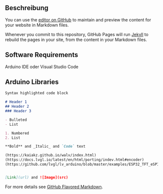 ## Beschreibung

You can use the [editor on GitHub](https://github.com/mcjohnffs/RAU-DAB-Radio-V2/edit/gh-pages/index.md) to maintain and preview the content for your website in Markdown files.

Whenever you commit to this repository, GitHub Pages will run [Jekyll](https://jekyllrb.com/) to rebuild the pages in your site, from the content in your Markdown files.

## Software Requirements

Arduino IDE oder Visual Studio Code

## Arduino Libraries



```markdown
Syntax highlighted code block

# Header 1
## Header 2
### Header 3

- Bulleted
- List

1. Numbered
2. List

**Bold** and _Italic_ and `Code` text

(https://kaiakz.github.io/walv/index.html)
(https://docs.lvgl.io/latest/en/html/porting/indev.html#encoder)
(https://github.com/lvgl/lv_arduino/blob/master/examples/ESP32_TFT_eSPI/ESP32_TFT_eSPI.ino)


[Link](url) and ![Image](src)
```

For more details see [GitHub Flavored Markdown](https://guides.github.com/features/mastering-markdown/).


